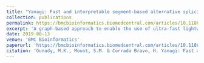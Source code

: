 ```yaml
---
title: "Yanagi: Fast and interpretable segment-based alternative splicing and gene expression analysis"
collection: publications
permalink: https://bmcbioinformatics.biomedcentral.com/articles/10.1186/s12859-019-2947-6
excerpt: 'A graph-based approach to enable the use of ultra-fast lightweight kmer-based alignment techniques to perform fast and interpretable downstream analysis from RNAseq data in alternative splicing, transcriptome, as well as genome level.'
date: 2019-08-13
venue: 'BMC Bioinformatics'
paperurl: 'https://bmcbioinformatics.biomedcentral.com/articles/10.1186/s12859-019-2947-6'
citation: 'Gunady, M.K., Mount, S.M. & Corrada Bravo, H. Yanagi: Fast and interpretable segment-based alternative splicing and gene expression analysis. BMC Bioinformatics 20, 421 (2019) doi:10.1186/s12859-019-2947-6'
---
```

